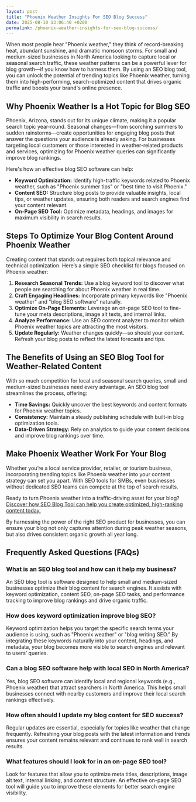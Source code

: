 ```yaml
---
layout: post
title: "Phoenix Weather Insights For SEO Blog Success"
date: 2025-08-10 13:06:40 +0200
permalink: /phoenix-weather-insights-for-seo-blog-success/
---
```

When most people hear "Phoenix weather," they think of record-breaking heat, abundant sunshine, and dramatic monsoon storms. For small and medium-sized businesses in North America looking to capture local or seasonal search traffic, these weather patterns can be a powerful lever for blog growth—if you know how to harness them. By using an SEO blog tool, you can unlock the potential of trending topics like Phoenix weather, turning them into high-performing, search-optimized content that drives organic traffic and boosts your brand's online presence.

## Why Phoenix Weather Is a Hot Topic for Blog SEO

Phoenix, Arizona, stands out for its unique climate, making it a popular search topic year-round. Seasonal changes—from scorching summers to sudden rainstorms—create opportunities for engaging blog posts that answer the questions your audience is already asking. For businesses targeting local customers or those interested in weather-related products and services, optimizing for Phoenix weather queries can significantly improve blog rankings.

Here's how an effective blog SEO software can help:

- **Keyword Optimization:** Identify high-traffic keywords related to Phoenix weather, such as "Phoenix summer tips" or "best time to visit Phoenix."
- **Content SEO:** Structure blog posts to provide valuable insights, local tips, or weather updates, ensuring both readers and search engines find your content relevant.
- **On-Page SEO Tool:** Optimize metadata, headings, and images for maximum visibility in search results.

## Steps To Optimize Your Blog Content Around Phoenix Weather

Creating content that stands out requires both topical relevance and technical optimization. Here’s a simple SEO checklist for blogs focused on Phoenix weather:

1. **Research Seasonal Trends:** Use a blog keyword tool to discover what people are searching for about Phoenix weather in real time.
2. **Craft Engaging Headlines:** Incorporate primary keywords like "Phoenix weather" and "blog SEO software" naturally.
3. **Optimize On-Page Elements:** Leverage an on-page SEO tool to fine-tune your meta descriptions, image alt texts, and internal links.
4. **Analyze Performance:** Use an SEO content analyzer to monitor which Phoenix weather topics are attracting the most visitors.
5. **Update Regularly:** Weather changes quickly—so should your content. Refresh your blog posts to reflect the latest forecasts and tips.

## The Benefits of Using an SEO Blog Tool for Weather-Related Content

With so much competition for local and seasonal search queries, small and medium-sized businesses need every advantage. An SEO blog tool streamlines the process, offering:

- **Time Savings:** Quickly uncover the best keywords and content formats for Phoenix weather topics.
- **Consistency:** Maintain a steady publishing schedule with built-in blog optimization tools.
- **Data-Driven Strategy:** Rely on analytics to guide your content decisions and improve blog rankings over time.

## Make Phoenix Weather Work For Your Blog

Whether you’re a local service provider, retailer, or tourism business, incorporating trending topics like Phoenix weather into your content strategy can set you apart. With SEO tools for SMBs, even businesses without dedicated SEO teams can compete at the top of search results.

Ready to turn Phoenix weather into a traffic-driving asset for your blog? [Discover how SEO Blog Tool can help you create optimized, high-ranking content today.](https://seoblogtool.com/)

By harnessing the power of the right SEO product for businesses, you can ensure your blog not only captures attention during peak weather seasons, but also drives consistent organic growth all year long.

## Frequently Asked Questions (FAQs)

### What is an SEO blog tool and how can it help my business?

An SEO blog tool is software designed to help small and medium-sized businesses optimize their blog content for search engines. It assists with keyword optimization, content SEO, on-page SEO tasks, and performance tracking to improve blog rankings and drive organic traffic.

### How does keyword optimization improve blog SEO?

Keyword optimization helps you target the specific search terms your audience is using, such as "Phoenix weather" or "blog writing SEO." By integrating these keywords naturally into your content, headings, and metadata, your blog becomes more visible to search engines and relevant to users’ queries.

### Can a blog SEO software help with local SEO in North America?

Yes, blog SEO software can identify local and regional keywords (e.g., Phoenix weather) that attract searchers in North America. This helps small businesses connect with nearby customers and improve their local search rankings effectively.

### How often should I update my blog content for SEO success?

Regular updates are essential, especially for topics like weather that change frequently. Refreshing your blog posts with the latest information and trends ensures your content remains relevant and continues to rank well in search results.

### What features should I look for in an on-page SEO tool?

Look for features that allow you to optimize meta titles, descriptions, image alt text, internal linking, and content structure. An effective on-page SEO tool will guide you to improve these elements for better search engine visibility.

<script type="application/ld+json">
{
  "@context": "https://schema.org",
  "@type": "BlogPosting",
  "headline": "Phoenix Weather Insights For SEO Blog Success",
  "description": "Learn how small and medium-sized businesses can leverage Phoenix weather trends using an SEO blog tool to improve blog SEO, keyword optimization, and organic traffic in North America.",
  "author": {
    "@type": "Person",
    "name": "SEO Blog Tool"
  },
  "publisher": {
    "@type": "Organization",
    "name": "SEO Blog Tool",
    "logo": {
      "@type": "ImageObject",
      "url": "https://seoblogtool.com/logo.png"
    }
  },
  "datePublished": "2024-06-01",
  "mainEntityOfPage": {
    "@type": "WebPage",
    "@id": "https://seoblogtool.com/blog/phoenix-weather-insights"
  }
}
</script>

<script type="application/ld+json">
{
  "@context": "https://schema.org",
  "@type": "FAQPage",
  "mainEntity": [
    {
      "@type": "Question",
      "name": "What is an SEO blog tool and how can it help my business?",
      "acceptedAnswer": {
        "@type": "Answer",
        "text": "An SEO blog tool is software designed to help small and medium-sized businesses optimize their blog content for search engines. It assists with keyword optimization, content SEO, on-page SEO tasks, and performance tracking to improve blog rankings and drive organic traffic."
      }
    },
    {
      "@type": "Question",
      "name": "How does keyword optimization improve blog SEO?",
      "acceptedAnswer": {
        "@type": "Answer",
        "text": "Keyword optimization helps you target the specific search terms your audience is using, such as \"Phoenix weather\" or \"blog writing SEO.\" By integrating these keywords naturally into your content, headings, and metadata, your blog becomes more visible to search engines and relevant to users’ queries."
      }
    },
    {
      "@type": "Question",
      "name": "Can a blog SEO software help with local SEO in North America?",
      "acceptedAnswer": {
        "@type": "Answer",
        "text": "Yes, blog SEO software can identify local and regional keywords (e.g., Phoenix weather) that attract searchers in North America. This helps small businesses connect with nearby customers and improve their local search rankings effectively."
      }
    },
    {
      "@type": "Question",
      "name": "How often should I update my blog content for SEO success?",
      "acceptedAnswer": {
        "@type": "Answer",
        "text": "Regular updates are essential, especially for topics like weather that change frequently. Refreshing your blog posts with the latest information and trends ensures your content remains relevant and continues to rank well in search results."
      }
    },
    {
      "@type": "Question",
      "name": "What features should I look for in an on-page SEO tool?",
      "acceptedAnswer": {
        "@type": "Answer",
        "text": "Look for features that allow you to optimize meta titles, descriptions, image alt text, internal linking, and content structure. An effective on-page SEO tool will guide you to improve these elements for better search engine visibility."
      }
    }
  ]
}
</script>